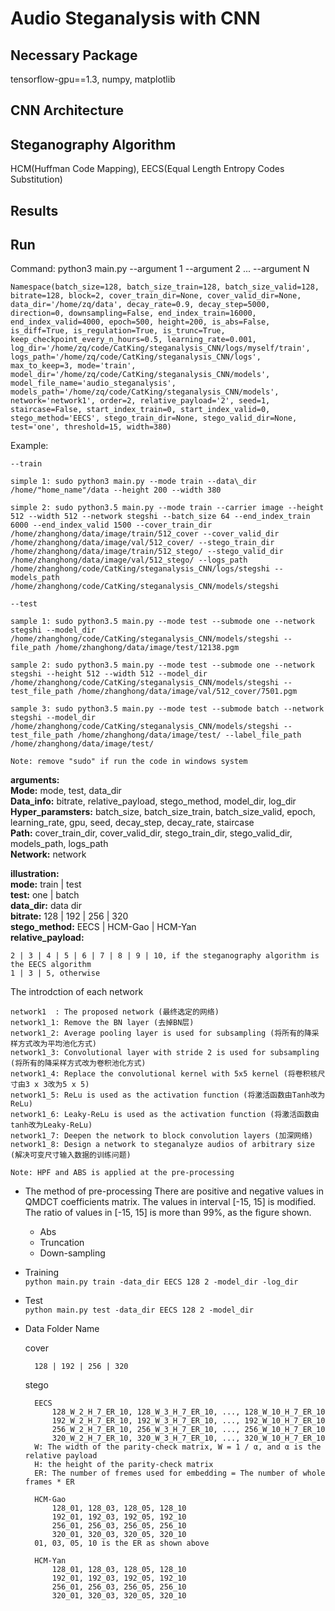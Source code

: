 # Audio Steganalysis with CNN
## Necessary Package
tensorflow-gpu==1.3, numpy, matplotlib

## CNN Architecture

## Steganography Algorithm
HCM(Huffman Code Mapping), EECS(Equal Length Entropy Codes Substitution)

## Results

## Run
Command: python3 main.py --argument 1 --argument 2 ... --argument N <br>

    Namespace(batch_size=128, batch_size_train=128, batch_size_valid=128, bitrate=128, block=2, cover_train_dir=None, cover_valid_dir=None, data_dir='/home/zq/data', decay_rate=0.9, decay_step=5000, direction=0, downsampling=False, end_index_train=16000, end_index_valid=4000, epoch=500, height=200, is_abs=False, is_diff=True, is_regulation=True, is_trunc=True, keep_checkpoint_every_n_hours=0.5, learning_rate=0.001, log_dir='/home/zq/code/CatKing/steganalysis_CNN/logs/myself/train', logs_path='/home/zq/code/CatKing/steganalysis_CNN/logs', max_to_keep=3, mode='train', model_dir='/home/zq/code/CatKing/steganalysis_CNN/models', model_file_name='audio_steganalysis', models_path='/home/zq/code/CatKing/steganalysis_CNN/models', network='network1', order=2, relative_payload='2', seed=1, staircase=False, start_index_train=0, start_index_valid=0, stego_method='EECS', stego_train_dir=None, stego_valid_dir=None, test='one', threshold=15, width=380)


Example: <br>
    
    --train
    
    simple 1: sudo python3 main.py --mode train --data\_dir /home/"home_name"/data --height 200 --width 380
    
    simple 2: sudo python3.5 main.py --mode train --carrier image --height 512 --width 512 --network stegshi --batch_size 64 --end_index_train 6000 --end_index_valid 1500 --cover_train_dir /home/zhanghong/data/image/train/512_cover --cover_valid_dir /home/zhanghong/data/image/val/512_cover/ --stego_train_dir /home/zhanghong/data/image/train/512_stego/ --stego_valid_dir /home/zhanghong/data/image/val/512_stego/ --logs_path /home/zhanghong/code/CatKing/steganalysis_CNN/logs/stegshi --models_path /home/zhanghong/code/CatKing/steganalysis_CNN/models/stegshi

    --test
    
    sample 1: sudo python3.5 main.py --mode test --submode one --network stegshi --model_dir /home/zhanghong/code/CatKing/steganalysis_CNN/models/stegshi --file_path /home/zhanghong/data/image/test/12138.pgm
    
    sample 2: sudo python3.5 main.py --mode test --submode one --network stegshi --height 512 --width 512 --model_dir /home/zhanghong/code/CatKing/steganalysis_CNN/models/stegshi --test_file_path /home/zhanghong/data/image/val/512_cover/7501.pgm
    
    sample 3: sudo python3.5 main.py --mode test --submode batch --network stegshi --model_dir /home/zhanghong/code/CatKing/steganalysis_CNN/models/stegshi --test_file_path /home/zhanghong/data/image/test/ --label_file_path /home/zhanghong/data/image/test/
    
    Note: remove "sudo" if run the code in windows system
**arguments:** <br>
**Mode:** mode, test, data\_dir <br>
**Data\_info:** bitrate, relative\_payload, stego\_method, model\_dir, log\_dir <br>
**Hyper\_paramsters:** batch\_size, batch\_size\_train, batch_size_valid, epoch, learning\_rate, gpu, seed, decay\_step, decay\_rate, staircase <br> 
**Path:** cover\_train\_dir, cover\_valid\_dir, stego\_train\_dir, stego\_valid\_dir, models\_path, logs\_path <br>
**Network:** network <br>

**illustration:** <br>
**mode:** train | test <br>
**test:** one | batch <br>
**data_dir:** data dir <br>
**bitrate:** 128 | 192 | 256 | 320 <br>
**stego_method:** EECS | HCM-Gao | HCM-Yan <br>
**relative\_payload:**

    2 | 3 | 4 | 5 | 6 | 7 | 8 | 9 | 10, if the steganography algorithm is the EECS algorithm
    1 | 3 | 5, otherwise
The introdction of each network


    network1  : The proposed network (最终选定的网络)
    network1_1: Remove the BN layer (去掉BN层)
    network1_2: Average pooling layer is used for subsampling (将所有的降采样方式改为平均池化方式)
    network1_3: Convolutional layer with stride 2 is used for subsampling (将所有的降采样方式改为卷积池化方式)
    network1_4: Replace the convolutional kernel with 5x5 kernel (将卷积核尺寸由3 x 3改为5 x 5)
    network1_5: ReLu is used as the activation function (将激活函数由Tanh改为ReLu)
    network1_6: Leaky-ReLu is used as the activation function (将激活函数由tanh改为Leaky-ReLu)
    network1_7: Deepen the network to block convolution layers (加深网络)
    network1_8: Design a network to steganalyze audios of arbitrary size (解决可变尺寸输入数据的训练问题)
        
    Note: HPF and ABS is applied at the pre-processing
    
* The method of pre-processing
    There are positive and negative values in QMDCT coefficients matrix. The values in interval [-15, 15] is modified.
    The ratio of values in [-15, 15] is more than 99%, as the figure shown.
    * Abs
    * Truncation
    * Down-sampling

* Training <br>
    `python main.py train -data_dir EECS 128 2 -model_dir -log_dir`

* Test <br>
    `python main.py test -data_dir EECS 128 2 -model_dir`

* Data Folder Name <br>

    
    cover

        128 | 192 | 256 | 320
    stego

        EECS
            128_W_2_H_7_ER_10, 128_W_3_H_7_ER_10, ..., 128_W_10_H_7_ER_10
            192_W_2_H_7_ER_10, 192_W_3_H_7_ER_10, ..., 192_W_10_H_7_ER_10
            256_W_2_H_7_ER_10, 256_W_3_H_7_ER_10, ..., 256_W_10_H_7_ER_10
            320_W_2_H_7_ER_10, 320_W_3_H_7_ER_10, ..., 320_W_10_H_7_ER_10
        W: The width of the parity-check matrix, W = 1 / α, and α is the relative payload
        H: the height of the parity-check matrix
        ER: The number of fremes used for embedding = The number of whole frames * ER
        
        HCM-Gao
            128_01, 128_03, 128_05, 128_10
            192_01, 192_03, 192_05, 192_10
            256_01, 256_03, 256_05, 256_10
            320_01, 320_03, 320_05, 320_10
        01, 03, 05, 10 is the ER as shown above
        
        HCM-Yan
            128_01, 128_03, 128_05, 128_10
            192_01, 192_03, 192_05, 192_10
            256_01, 256_03, 256_05, 256_10
            320_01, 320_03, 320_05, 320_10
